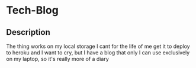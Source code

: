 # Tech-Blog

## Description
The thing works on my local storage I cant for the life of me get it to deploy to heroku and I want to cry, but I have a blog that only I can use exclusively on my laptop, so it's really more of a diary
